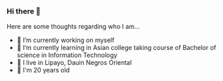 ### Hi there 👋

Here are some thoughts regarding who I am...

- 🔭 I’m currently working on myself 
- 🌱 I’m currently learning  in Asian college taking course of Bachelor of science in Information Technology
- 🏡 I live in Lipayo, Dauin Negros Oriental
- 🤔 I'm 20 years old


